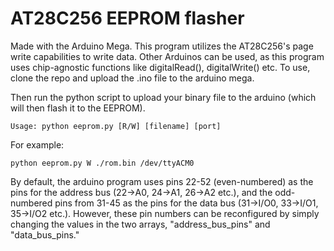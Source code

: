 # AT28C256 EEPROM flasher
Made with the Arduino Mega. This program utilizes the AT28C256's page write capabilities to write data.
Other Arduinos can be used, as this program uses chip-agnostic functions like
digitalRead(), digitalWrite() etc.
To use, clone the repo and upload the .ino file to the arduino mega.

Then run the python script to upload your binary file to the arduino (which will then flash it to the EEPROM).

`Usage: python eeprom.py [R/W] [filename] [port]`

For example:

`python eeprom.py W ./rom.bin /dev/ttyACM0`

By default, the arduino program uses pins 22-52 (even-numbered) as the pins for the address bus
(22->A0, 24->A1, 26->A2 etc.), and the odd-numbered pins from 31-45 as the pins for the data bus 
(31->I/O0, 33->I/O1, 35->I/O2 etc.). However, these pin numbers can be reconfigured by simply
changing the values in the two arrays, "address_bus_pins" and "data_bus_pins."
